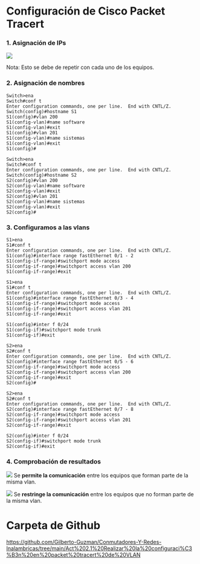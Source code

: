 # Configuración de Cisco Packet Tracert

### 1. Asignación de IPs

![](imgs/capture_1.jpeg)

Nota: Esto se debe de repetir con cada uno de los equipos.

### 2. Asignación de nombres

    Switch>ena
    Switch#conf t
    Enter configuration commands, one per line.  End with CNTL/Z.
    Switch(config)#hostname S1
    S1(config)#vlan 200
    S1(config-vlan)#name software
    S1(config-vlan)#exit
    S1(config)#vlan 201
    S1(config-vlan)#name sistemas
    S1(config-vlan)#exit
    S1(config)#

    Switch>ena
    Switch#conf t
    Enter configuration commands, one per line.  End with CNTL/Z.
    Switch(config)#hostname S2
    S2(config)#vlan 200
    S2(config-vlan)#name software
    S2(config-vlan)#exit
    S2(config)#vlan 201
    S2(config-vlan)#name sistemas
    S2(config-vlan)#exit
    S2(config)#

### 3. Configuramos a las vlans

    S1>ena
    S1#conf t
    Enter configuration commands, one per line.  End with CNTL/Z.
    S1(config)#interface range fastEthernet 0/1 - 2
    S1(config-if-range)#switchport mode access
    S1(config-if-range)#switchport access vlan 200
    S1(config-if-range)#exit

    S1>ena
    S1#conf t
    Enter configuration commands, one per line.  End with CNTL/Z.
    S1(config)#interface range fastEthernet 0/3 - 4
    S1(config-if-range)#switchport mode access
    S1(config-if-range)#switchport access vlan 201
    S1(config-if-range)#exit

    S1(config)#inter f 0/24
    S1(config-if)#switchport mode trunk
    S1(config-if)#exit

    S2>ena
    S2#conf t
    Enter configuration commands, one per line.  End with CNTL/Z.
    S2(config)#interface range fastEthernet 0/5 - 6
    S2(config-if-range)#switchport mode access
    S2(config-if-range)#switchport access vlan 200
    S2(config-if-range)#exit
    S2(config)#

    S2>ena
    S2#conf t
    Enter configuration commands, one per line.  End with CNTL/Z.
    S2(config)#interface range fastEthernet 0/7 - 8
    S2(config-if-range)#switchport mode access
    S2(config-if-range)#switchport access vlan 201
    S2(config-if-range)#exit

    S2(config)#inter f 0/24
    S2(config-if)#switchport mode trunk
    S2(config-if)#exit

### 4. Comprobación de resultados

![](imgs/capture_2.jpeg)
Se **permite la comunicación** entre los equipos que forman parte de la misma vlan.

![](imgs/capture_3.jpeg)
Se **restringe la comunicación** entre los equipos que no forman parte de la misma vlan.

# Carpeta de Github

https://github.com/Gilberto-Guzman/Conmutadores-Y-Redes-Inalambricas/tree/main/Act%202.1%20Realizar%20la%20configuraci%C3%B3n%20en%20packet%20tracert%20de%20VLAN
